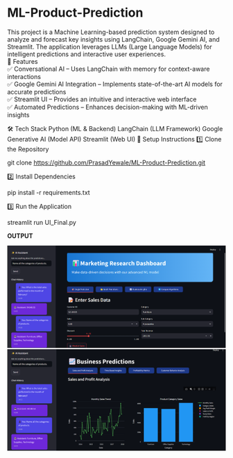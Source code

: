 # ML-Product-Prediction
This project is a Machine Learning-based prediction system designed to analyze and forecast key insights using LangChain, Google Gemini AI, and Streamlit. The application leverages LLMs (Large Language Models) for intelligent predictions and interactive user experiences.  <br>
🔹 Features<br>
✅ Conversational AI – Uses LangChain with memory for context-aware interactions<br>
✅ Google Gemini AI Integration – Implements state-of-the-art AI models for accurate predictions<br>
✅ Streamlit UI – Provides an intuitive and interactive web interface<br>
✅ Automated Predictions – Enhances decision-making with ML-driven insights<br>

🛠️ Tech Stack
Python (ML & Backend)
LangChain (LLM Framework)
Google Generative AI (Model API)
Streamlit (Web UI)
🚀 Setup Instructions
1️⃣ Clone the Repository

git clone https://github.com/PrasadYewale/ML-Product-Prediction.git

2️⃣ Install Dependencies

pip install -r requirements.txt

3️⃣ Run the Application

streamlit run UI_Final.py

**OUTPUT** 

![Alt Text](assets/image.png)
<br>
![Alt Text](assets/image2.png)
